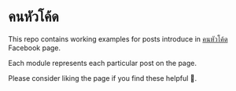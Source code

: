 # คนหัวโค้ด

This repo contains working examples for posts introduce in [คนหัวโค้ด](https://www.facebook.com/TheCodingHead) Facebook page.

Each module represents each particular post on the page.

Please consider liking the page if you find these helpful 🙏.

